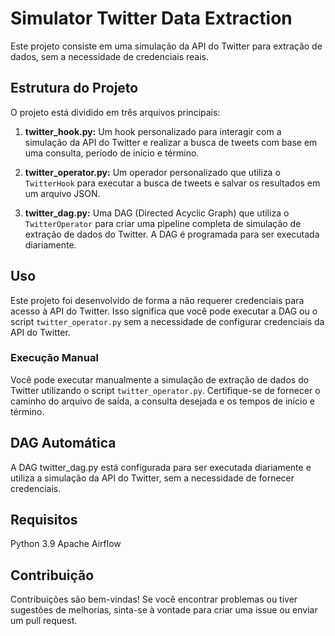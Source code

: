 # Simulator Twitter Data Extraction

Este projeto consiste em uma simulação da API do Twitter para extração de dados, sem a necessidade de credenciais reais.

## Estrutura do Projeto

O projeto está dividido em três arquivos principais:

1. **twitter_hook.py:** Um hook personalizado para interagir com a simulação da API do Twitter e realizar a busca de tweets com base em uma consulta, período de início e término.

2. **twitter_operator.py:** Um operador personalizado que utiliza o `TwitterHook` para executar a busca de tweets e salvar os resultados em um arquivo JSON.

3. **twitter_dag.py:** Uma DAG (Directed Acyclic Graph) que utiliza o `TwitterOperator` para criar uma pipeline completa de simulação de extração de dados do Twitter. A DAG é programada para ser executada diariamente.

## Uso

Este projeto foi desenvolvido de forma a não requerer credenciais para acesso à API do Twitter. Isso significa que você pode executar a DAG ou o script `twitter_operator.py` sem a necessidade de configurar credenciais da API do Twitter.

### Execução Manual

Você pode executar manualmente a simulação de extração de dados do Twitter utilizando o script `twitter_operator.py`. Certifique-se de fornecer o caminho do arquivo de saída, a consulta desejada e os tempos de início e término.

## DAG Automática
A DAG twitter_dag.py está configurada para ser executada diariamente e utiliza a simulação da API do Twitter, sem a necessidade de fornecer credenciais.

## Requisitos
Python 3.9
Apache Airflow

## Contribuição
Contribuições são bem-vindas! Se você encontrar problemas ou tiver sugestões de melhorias, sinta-se à vontade para criar uma issue ou enviar um pull request.
